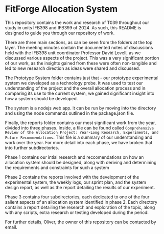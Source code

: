 # FitForge Allocation System

This repository contains the work and research of T039 throughout our study in units IFB398 and IFB399 of 2024. As such, this README is designed to guide you through our repository of work.

There are three main sections, as can be seen from the folders at the top layer. The meeting minutes contain the documented notes of discussions held with the IFB398 unit coordinator Professor David Lovell, as we discussed various aspects of the project. This was a very significant portion of our work, as the insights gained from these were often non-tangible and led to new research direction as ideas were shared and discussed.

The Prototype System folder contains just that - our prototype experimental system we developed as a technology probe. It was used to test our understanding of the project and the overall allocation process and in comparing its use to the current system, we gained significant insight into how a system should be developed.

The system is a nodejs web app. It can be run by moving into the directory and using the node commands outlined in the package.json file.

Finally, the reports folder contains our most significant work from the year, divided into three phases. Inside, a file can be found called `Comprehensive Review of the Allocation Project: Year-Long Research, Experiments, and Future Recommendations`. This file is a summary of our understanding and work over the year. For more detail into each phase, we have broken that into further subdirectories.

Phase 1 contains our intial research and reccomendations on how an allocation system should be designed, along with deriving and determining the requirements and constraints for such a system

Phase 2 contains the reports involved with the development of the experimental system, the weekly logs, our sprint plan, and the system design report, as well as the report detailing the results of our experiment.

Phase 3 contains four subdirectories, each dedicated to one of the four salient aspects of an allocation system identified in phase 2. Each directory contains a report detailing the research and exploration of the topic, along with any scripts, extra research or testing developed during the period.

For further details, Oliver, the owner of this repository can be contacted by email.